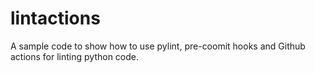 # lintactions
A sample code to show how to use pylint, pre-coomit hooks and Github actions for linting python code.
